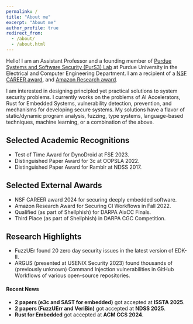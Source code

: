 ```yaml
---
permalink: /
title: "About me"
excerpt: "About me"
author_profile: true
redirect_from: 
  - /about/
  - /about.html
---
```


Hello! I am an Assistant Professor and a founding member of [Purdue Systems and Software Security (PurS3) Lab](https://purs3lab.github.io/) at Purdue University in the Electrical and Computer Engineering Department.
I am a recipient of a [NSF CAREER award](https://www.nsf.gov/awardsearch/showAward?AWD_ID=2340548), and [Amazon Research award](https://www.amazon.science/research-awards/recipients/aravind-machiry).

I am interested in designing principled yet practical solutions to system security problems.
I currently works on the problems of AI Accelerators, Rust for Embedded Systems, vulnerability detection, prevention, and mechanisms for developing secure systems.
My solutions have a flavor of static/dynamic program analysis, fuzzing, type systems, language-based techniques, machine learning, or a combination of the above.

## Selected Academic Recognitions
* Test of Time Award for DynoDroid at FSE 2023.
* Distinguished Paper Award for 3c at OOPSLA 2022.
* Distinguished Paper Award for Ramblr at NDSS 2017.

## Selected External Awards
* NSF CAREER award 2024 for securing deeply embedded software.
* Amazon Research Award for Securing CI Workflows in Fall 2022.
* Qualified (as part of Shellphish) for DARPA AixCC Finals.
* Third Place (as part of Shellphish) in DARPA CGC Competition.

## Research Highlights
* FuzzUEr found 20 zero day security issues in the latest version of EDK-II.
* ARGUS (presented at USENIX Security 2023) found thousands of (previously unknown) Command Injection vulnerabilities in GitHub Workflows of various open-source repositories.

#### Recent News
* __2 papers (e3c and SAST for embedded)__ got accepted at __ISSTA 2025__.
* __2 papers (FuzzUErr and VeriBin)__ got accepted at __NDSS 2025__.
* __Rust for Embedded__ got accepted at __ACM CCS 2024__.






